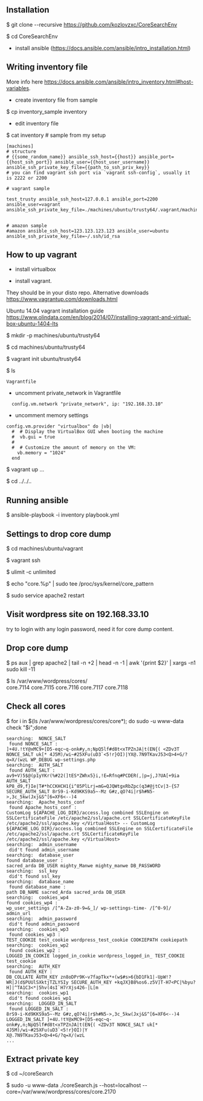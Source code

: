 ## Installation

$ git clone --recursive https://github.com/kozlovzxc/CoreSearchEnv

$ cd CoreSearchEnv

* install ansible (https://docs.ansible.com/ansible/intro_installation.html)

## Writing inventory file

More info here https://docs.ansible.com/ansible/intro_inventory.html#host-variables.

* create inventory file from sample

$ cp inventory_sample inventory

* edit inventory file

$ cat inventory # sample from my setup
~~~
[machines]
# structure
# {{some_random_name}} ansible_ssh_host={{host}} ansible_port={{host_ssh_port}} ansible_user={{host_user_username}} ansible_ssh_private_key_file={{path_to_ssh_priv_key}}
# you can find vagrant ssh port via `vagrant ssh-config`, usually it is 2222 or 2200 

# vagrant sample

test_trusty ansible_ssh_host=127.0.0.1 ansible_port=2200 ansible_user=vagrant ansible_ssh_private_key_file=./machines/ubuntu/trusty64/.vagrant/machines/default/virtualbox/private_key


# amazon sample
#amazon ansible_ssh_host=123.123.123.123 ansible_user=ubuntu ansible_ssh_private_key_file=~/.ssh/id_rsa
~~~

## How to up vagrant

* install virtualbox

* install vagrant. 

They should be in your disto repo. Alternative downloads https://www.vagrantup.com/downloads.html

Ubuntu 14.04 vagrant installation guide https://www.olindata.com/en/blog/2014/07/installing-vagrant-and-virtual-box-ubuntu-1404-lts

$ mkdir -p machines/ubuntu/trusty64  

$ cd machines/ubuntu/trusty64

$ vagrant init ubuntu/trusty64

$ ls
~~~
Vagrantfile
~~~

* uncomment private_network in Vagrantfile 
~~~
  config.vm.network "private_network", ip: "192.168.33.10" 
~~~
* uncomment memory settings
~~~
config.vm.provider "virtualbox" do |vb|
  #  # Display the VirtualBox GUI when booting the machine
  #  vb.gui = true
  #  
  #  # Customize the amount of memory on the VM:
    vb.memory = "1024"
  end
~~~

$ vagrant up
...

$ cd ../../..

## Running ansible
$ ansible-playbook -i inventory playbook.yml

## Settings to drop core dump
$ cd machines/ubuntu/vagrant

$ vagrant ssh

$ ulimit -c unlimited

$ echo "core.%p" | sudo tee /proc/sys/kernel/core_pattern

$ sudo service apache2 restart

## Visit wordpress site on 192.168.33.10
try to login with any login password, need it for core dump content.

## Drop core dump

$ ps aux | grep apache2 | tail -n +2 | head -n -1 | awk '{print $2}' | xargs -n1 sudo kill -11

$ ls /var/www/wordpress/cores/ \
core.7114  core.7115  core.7116  core.7117  core.7118

## Check all cores

$ for i in $(ls /var/www/wordpress/cores/core*); do sudo -u www-data check "$i";done 

~~~
searching:  NONCE_SALT  
 found NONCE_SALT : 
]+4U.!tY@xMC9+[D5-eqc~q-onk#y,n;NpQ5lf#d8t<xTPZnJA|t(EN{( <ZDv3T NONCE_SALT uk[* 4J5M)/wi~#25XFu(uD3`<5!r}OI)|YX@.7N9TKavJ53<Q>4+G/?q=X/(wzL WP_DEBUG wp-settings.php
searching:  AUTH_SALT   
 found AUTH_SALT :  
av9+V)5$@(p1yYKr(%#22(]tES*ZWhx5}i,!E=Rfnq#PCDER(,|p=j,J?UA[+9ia AUTH_SALT kP8_d9,f}Ie|T#*hCCKHCH1{i^85PlLrj=mG=QJQWtgxRbZpc(q3#@jtCv|3-{S7 SECURE_AUTH_SALT 8rS9-i-Kd9KKS9a5~-Mz G#z,qO?4i|r$h#N5->,3c_5kw(Jxj&S^[6=XF6<--)4
searching:  Apache_hosts_conf 
 found Apache_hosts_conf :                                                                                                                                           
CustomLog ${APACHE_LOG_DIR}/access.log combined SSLEngine on SSLCertificateFile /etc/apache2/ssl/apache.crt SSLCertificateKeyFile /etc/apache2/ssl/apache.key </VirtualHost> -- CustomLog ${APACHE_LOG_DIR}/access.log combined SSLEngine on SSLCertificateFile /etc/apache2/ssl/apache.crt SSLCertificateKeyFile /etc/apache2/ssl/apache.key </VirtualHost>
searching:  admin_username 
 did't found admin_username 
searching:  database_user                                                                                                                                                                       found database_user :       
sacred_arda DB_USER mighty_Manwe mighty_manwe DB_PASSWORD
searching:  ssl_key     
 did't found ssl_key                                                                                                                                                                           searching:  database_name        
 found database_name :
path DB_NAME sacred_Arda sacred_arda DB_USER
searching:  cookies_wp4                                                                                                                                                                         found cookies_wp4 :   
wp_user_settings /[^A-Za-z0-9=&_]/ wp-settings-time- /[^0-9]/ admin_url
searching:  admin_password 
 did't found admin_password   
searching:  cookies_wp3 
 found cookies_wp3 :               
TEST_COOKIE test_cookie wordpress_test_cookie COOKIEPATH cookiepath
searching:  cookies_wp2 
 found cookies_wp2 :
LOGGED_IN_COOKIE logged_in_cookie wordpress_logged_in_ TEST_COOKIE test_cookie
searching:  AUTH_KEY 
 found AUTH_KEY :
DB_COLLATE AUTH_KEY zn8oDPr9K~v7fapTkx*+(w$#s>6{bD1Fk1|-UpW!?WR|J(d$PUUlSXktjTZLYSIy SECURE_AUTH_KEY +kqJX}B8%os6.z5V]T-H7<PC|%byu?H]|^TA1C3<*|5hv(4sI`H7rXjs426-|L[m
searching:  cookies_wp1 
 did't found cookies_wp1 
searching:  LOGGED_IN_SALT 
 found LOGGED_IN_SALT :
8rS9-i-Kd9KKS9a5~-Mz G#z,qO?4i|r$h#N5->,3c_5kw(Jxj&S^[6=XF6<--)4 LOGGED_IN_SALT ]+4U.!tY@xMC9+[D5-eqc~q-onk#y,n;NpQ5lf#d8t<xTPZnJA|t(EN{( <ZDv3T NONCE_SALT uk[* 4J5M)/wi~#25XFu(uD3`<5!r}OI)|Y
X@.7N9TKavJ53<Q>4+G/?q=X/(wzL
...
~~~

## Extract private key 
$ cd ~/coreSearch

$ sudo -u www-data ./coreSearch.js --host=localhost --core=/var/www/wordpress/cores/core.2170
